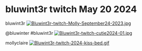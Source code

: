 # bluwint3r twitch May 20 2024
bluwint3r 
[![Bluwint3r-twitch-Molly-September24-2023.jpg](https://i.postimg.cc/fLVs4MMk/Bluwint3r-twitch-Molly-September24-2023.jpg)](https://postimg.cc/hzR6TWzq)

@bluwinter #bluwint3r 
[![Bluwint3r-twitch-cutie2024-01.jpg](https://i.postimg.cc/Gt1Mjv61/Bluwint3r-twitch-cutie2024-01.jpg)](https://postimg.cc/vg3LYxQP)

mollyclaire
[![Bluwint3r-twitch-2024-kiss-bed.gif](https://i.postimg.cc/8zjJHRFX/Bluwint3r-twitch-2024-kiss-bed.gif)](https://postimg.cc/LJF84Z3j)
